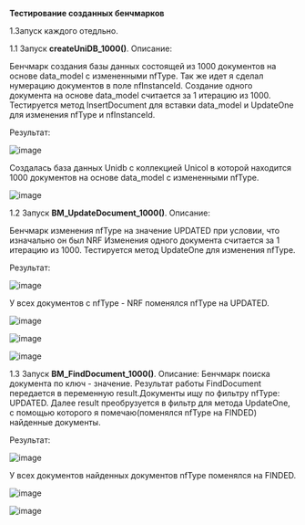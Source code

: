 **Тестирование созданныx бенчмарков**

1.Запуск каждого отедльно.

1.1 Запуск **createUniDB_1000()**.
Описание:


 Бенчмарк создания базы данных состоящей из 1000 документов на основе data_model с измененными nfType.
 Так же идет я сделал нумерацию документов в поле nfInstanceId.
 Создание одного документа на основе data_model считается за 1 итерацию из 1000.
 Тестируется метод InsertDocument для вставки data_model и UpdateOne для изменения nfType и nfInstanceId.

 Результат:

 ![image](https://github.com/LevCov/NRF_DATABASE_RESEARCH/assets/100800333/9ca58cc5-6c71-489c-bbd8-bbaa2798ce34)
  
  Создалась база данных Unidb с коллекцией Unicol в которой находится 1000 документов на основе data_model с измененными nfType.

  ![image](https://github.com/LevCov/NRF_DATABASE_RESEARCH/assets/100800333/369059de-77c4-4aa9-8eab-460a383cfc70)




   









 1.2 Запуск **BM_UpdateDocument_1000()**.
 Описание:


Бенчмарк изменения nfType на значение UPDATED при условии, что изначально он был NRF
Изменения одного документа считается за 1 итерацию из 1000.
Тестируется метод UpdateOne для изменения nfType.

Результат:

![image](https://github.com/LevCov/NRF_DATABASE_RESEARCH/assets/100800333/b67670b4-ed00-47e3-9446-a1f98e7c85eb)

У всех документов с nfType - NRF поменялся nfType на UPDATED.

![image](https://github.com/LevCov/NRF_DATABASE_RESEARCH/assets/100800333/22c2343f-f2a0-46d4-ab37-bd9aff39f703)

![image](https://github.com/LevCov/NRF_DATABASE_RESEARCH/assets/100800333/243abcdc-2613-4f87-ba90-cfc8ba796acd)

![image](https://github.com/LevCov/NRF_DATABASE_RESEARCH/assets/100800333/ff92cc44-e9f0-4936-bcf3-9ebc3d13d76b)






1.3 Запуск **BM_FindDocument_1000()**.
 Описание:
Бенчмарк поиска документа по ключ - значение. 
Результат работы FindDocument передается в переменную result.Документы ищу по фильтру nfType: UPDATED.  Далее result преобрузуется в фильтр для метода UpdateOne,
с помощью которого я помечаю(поменялся nfType на FINDED) найденные документы.


Результат:

![image](https://github.com/LevCov/NRF_DATABASE_RESEARCH/assets/100800333/32c6af8e-d300-45e9-850f-c717d781a475)

У всех документов найденных документов nfType поменялся на FINDED.


![image](https://github.com/LevCov/NRF_DATABASE_RESEARCH/assets/100800333/f6c6af38-cce2-4b59-9585-0b06f25845ff)


![image](https://github.com/LevCov/NRF_DATABASE_RESEARCH/assets/100800333/7adbcad3-96f0-4966-b488-6e53b22f5046)

